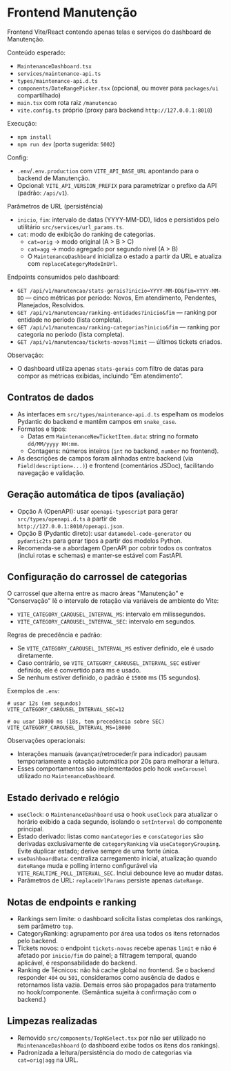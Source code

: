 # Frontend Manutenção

Frontend Vite/React contendo apenas telas e serviços do dashboard de Manutenção.

Conteúdo esperado:
- `MaintenanceDashboard.tsx`
- `services/maintenance-api.ts`
- `types/maintenance-api.d.ts`
- `components/DateRangePicker.tsx` (opcional, ou mover para `packages/ui` compartilhado)
- `main.tsx` com rota raiz `/manutencao`
- `vite.config.ts` próprio (proxy para backend `http://127.0.0.1:8010`)

Execução:
- `npm install`
- `npm run dev` (porta sugerida: `5002`)

Config:
- `.env`/`.env.production` com `VITE_API_BASE_URL` apontando para o backend de Manutenção.
- Opcional: `VITE_API_VERSION_PREFIX` para parametrizar o prefixo da API (padrão: `/api/v1`).

Parâmetros de URL (persistência)
- `inicio`, `fim`: intervalo de datas (YYYY-MM-DD), lidos e persistidos pelo utilitário `src/services/url_params.ts`.
- `cat`: modo de exibição do ranking de categorias.
  - `cat=orig` → modo original (A > B > C)
  - `cat=agg` → modo agregado por segundo nível (A > B)
  - O `MaintenanceDashboard` inicializa o estado a partir da URL e atualiza com `replaceCategoryModeInUrl`.

Endpoints consumidos pelo dashboard:
- `GET /api/v1/manutencao/stats-gerais?inicio=YYYY-MM-DD&fim=YYYY-MM-DD` — cinco métricas por período: Novos, Em atendimento, Pendentes, Planejados, Resolvidos.
- `GET /api/v1/manutencao/ranking-entidades?inicio&fim` — ranking por entidade no período (lista completa).
- `GET /api/v1/manutencao/ranking-categorias?inicio&fim` — ranking por categoria no período (lista completa).
- `GET /api/v1/manutencao/tickets-novos?limit` — últimos tickets criados.

Observação:
 - O dashboard utiliza apenas `stats-gerais` com filtro de datas para compor as métricas exibidas, incluindo “Em atendimento”.

## Contratos de dados

- As interfaces em `src/types/maintenance-api.d.ts` espelham os modelos Pydantic do backend e mantêm campos em `snake_case`.
- Formatos e tipos:
  - Datas em `MaintenanceNewTicketItem.data`: string no formato `dd/MM/yyyy HH:mm`.
  - Contagens: números inteiros (`int` no backend, `number` no frontend).
- As descrições de campos foram alinhadas entre backend (via `Field(description=...)`) e frontend (comentários JSDoc), facilitando navegação e validação.

## Geração automática de tipos (avaliação)

- Opção A (OpenAPI): usar `openapi-typescript` para gerar `src/types/openapi.d.ts` a partir de `http://127.0.0.1:8010/openapi.json`.
- Opção B (Pydantic direto): usar `datamodel-code-generator` ou `pydantic2ts` para gerar tipos a partir dos modelos Python.
- Recomenda-se a abordagem OpenAPI por cobrir todos os contratos (inclui rotas e schemas) e manter-se estável com FastAPI.

## Configuração do carrossel de categorias

O carrossel que alterna entre as macro áreas "Manutenção" e "Conservação" lê o intervalo de rotação via variáveis de ambiente do Vite:

- `VITE_CATEGORY_CAROUSEL_INTERVAL_MS`: intervalo em milissegundos.
- `VITE_CATEGORY_CAROUSEL_INTERVAL_SEC`: intervalo em segundos.

Regras de precedência e padrão:
- Se `VITE_CATEGORY_CAROUSEL_INTERVAL_MS` estiver definido, ele é usado diretamente.
- Caso contrário, se `VITE_CATEGORY_CAROUSEL_INTERVAL_SEC` estiver definido, ele é convertido para ms e usado.
- Se nenhum estiver definido, o padrão é `15000` ms (15 segundos).

Exemplos de `.env`:
```
# usar 12s (em segundos)
VITE_CATEGORY_CAROUSEL_INTERVAL_SEC=12

# ou usar 18000 ms (18s, tem precedência sobre SEC)
VITE_CATEGORY_CAROUSEL_INTERVAL_MS=18000
```

Observações operacionais:
- Interações manuais (avançar/retroceder/ir para indicador) pausam temporariamente a rotação automática por 20s para melhorar a leitura.
- Esses comportamentos são implementados pelo hook `useCarousel` utilizado no `MaintenanceDashboard`.

## Estado derivado e relógio

- `useClock`: o `MaintenanceDashboard` usa o hook `useClock` para atualizar o horário exibido a cada segundo, isolando o `setInterval` do componente principal.
- Estado derivado: listas como `manCategories` e `consCategories` são derivadas exclusivamente de `categoryRanking` via `useCategoryGrouping`. Evite duplicar estado; derive sempre de uma fonte única.
- `useDashboardData`: centraliza carregamento inicial, atualização quando `dateRange` muda e polling interno configurável via `VITE_REALTIME_POLL_INTERVAL_SEC`. Inclui debounce leve ao mudar datas.
- Parâmetros de URL: `replaceUrlParams` persiste apenas `dateRange`.

## Notas de endpoints e ranking

- Rankings sem limite: o dashboard solicita listas completas dos rankings, sem parâmetro `top`.
- CategoryRanking: agrupamento por área usa todos os itens retornados pelo backend.
- Tickets novos: o endpoint `tickets-novos` recebe apenas `limit` e não é afetado por `inicio/fim` do painel; a filtragem temporal, quando aplicável, é responsabilidade do backend.
- Ranking de Técnicos: não há cache global no frontend. Se o backend responder `404` ou `501`, consideramos como ausência de dados e retornamos lista vazia. Demais erros são propagados para tratamento no hook/componente. (Semântica sujeita à confirmação com o backend.)

## Limpezas realizadas

- Removido `src/components/TopNSelect.tsx` por não ser utilizado no `MaintenanceDashboard` (o dashboard exibe todos os itens dos rankings).
- Padronizada a leitura/persistência do modo de categorias via `cat=orig|agg` na URL.